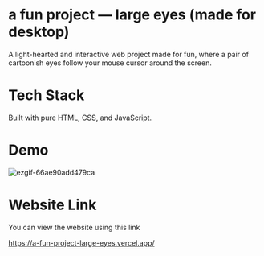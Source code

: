 # a fun project — large eyes (made for desktop)
A light-hearted and interactive web project made for fun, where a pair of cartoonish eyes follow your mouse cursor around the screen.

# Tech Stack
Built with pure HTML, CSS, and JavaScript.


# Demo

![ezgif-66ae90add479ca](https://github.com/user-attachments/assets/a0d0ee4e-7b16-47a2-8814-b8758bd97300)

# Website Link
You can view the website using this link 

https://a-fun-project-large-eyes.vercel.app/

